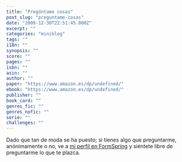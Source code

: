 ```yaml
---
title: "Pregúntame cosas"
post_slug: "preguntame-cosas"
date: "2009-12-30T22:51:45.000Z"
excerpt: ""
categories: "miniblog"
tags: ""
i18n: ""
synopsis: ""
score: ""
pages: ""
isbn: ""
asin: ""
author: ""
paper: "https://www.amazon.es/dp/undefined/"
ebook: "https://www.amazon.es/dp/undefined/"
publisher: ""
book_card: ""
genres_fic: ""
genres_nofic: ""
serie: ""
challenges: ""
---
```


Dado que tan de moda se ha puesto; si tienes algo que preguntarme, anónimamente o no, ve a [mi perfil en FormSpring](http://www.formspring.me/fjpalacios) y siéntete libre de preguntarme lo que te plazca.
